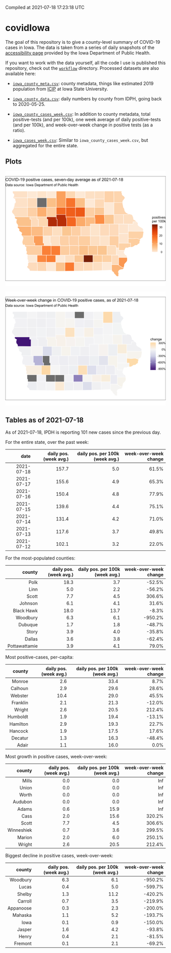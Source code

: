 Compiled at 2021-07-18 17:23:18 UTC

<!-- README.md is generated from README.Rmd. Please edit that file -->

# covidIowa

<!-- badges: start -->

<!-- badges: end -->

The goal of this repository is to give a county-level summary of
COVID-19 cases in Iowa. The data is taken from a series of daily
snapshots of the [accessibility
page](https://coronavirus.iowa.gov/pages/access) provided by the Iowa
Department of Public Health.

If you want to work with the data yourself, all the code I use is
published this repository, check out the [`workflow`](workflow)
directory. Processed datasets are also available here:

  - [`iowa_county_meta.csv`](https://raw.githubusercontent.com/ijlyttle/covidIowa/master/workflow/data/99-publish/iowa_county_meta.csv):
    county metadata, things like estimated 2019 population from
    [ICIP](https://www.icip.iastate.edu/tables/population/counties-estimates)
    at Iowa State University.

  - [`iowa_county_data.csv`](https://raw.githubusercontent.com/ijlyttle/covidIowa/master/workflow/data/99-publish/iowa_county_data.csv):
    daily numbers by county from IDPH, going back to 2020-05-25.

  - [`iowa_county_cases_week.csv`](https://raw.githubusercontent.com/ijlyttle/covidIowa/master/workflow/data/99-publish/iowa_county_data.csv):
    In addition to county metadata, total positive-tests (and per 100k),
    one week average of daily positive-tests (and per 100k), and
    week-over-week change in positive tests (as a ratio).

  - [`iowa_cases_week.csv`](https://raw.githubusercontent.com/ijlyttle/covidIowa/master/workflow/data/99-publish/iowa_cases_week.csv):
    Similar to `iowa_county_cases_week.csv`, but aggregated for the
    entire state.

## Plots

![](workflow/data/99-publish/iowa_cases.png)

![](workflow/data/99-publish/iowa_change.png)

## Tables as of 2021-07-18

As of 2021-07-18, IPDH is reporting 101 new cases since the previous
day.

For the entire state, over the past week:

|       date | daily pos. (week avg.) | daily pos. per 100k (week avg.) | week-over-week change |
| ---------: | ---------------------: | ------------------------------: | --------------------: |
| 2021-07-18 |                  157.7 |                             5.0 |                 61.5% |
| 2021-07-17 |                  155.6 |                             4.9 |                 65.3% |
| 2021-07-16 |                  150.4 |                             4.8 |                 77.9% |
| 2021-07-15 |                  139.6 |                             4.4 |                 75.1% |
| 2021-07-14 |                  131.4 |                             4.2 |                 71.0% |
| 2021-07-13 |                  117.6 |                             3.7 |                 49.8% |
| 2021-07-12 |                  102.1 |                             3.2 |                 22.0% |

For the most-populated counties:

|        county | daily pos. (week avg.) | daily pos. per 100k (week avg.) | week-over-week change |
| ------------: | ---------------------: | ------------------------------: | --------------------: |
|          Polk |                   18.3 |                             3.7 |               \-52.5% |
|          Linn |                    5.0 |                             2.2 |               \-56.2% |
|         Scott |                    7.7 |                             4.5 |                306.6% |
|       Johnson |                    6.1 |                             4.1 |                 31.6% |
|    Black Hawk |                   18.0 |                            13.7 |                \-8.3% |
|      Woodbury |                    6.3 |                             6.1 |              \-950.2% |
|       Dubuque |                    1.7 |                             1.8 |               \-48.7% |
|         Story |                    3.9 |                             4.0 |               \-35.8% |
|        Dallas |                    3.6 |                             3.8 |               \-62.4% |
| Pottawattamie |                    3.9 |                             4.1 |                 79.0% |

Most positive-cases, per-capita:

|   county | daily pos. (week avg.) | daily pos. per 100k (week avg.) | week-over-week change |
| -------: | ---------------------: | ------------------------------: | --------------------: |
|   Monroe |                    2.6 |                            33.4 |                  8.7% |
|  Calhoun |                    2.9 |                            29.6 |                 28.6% |
|  Webster |                   10.4 |                            29.0 |                 45.5% |
| Franklin |                    2.1 |                            21.3 |               \-12.0% |
|   Wright |                    2.6 |                            20.5 |                212.4% |
| Humboldt |                    1.9 |                            19.4 |               \-13.1% |
| Hamilton |                    2.9 |                            19.3 |                 22.7% |
|  Hancock |                    1.9 |                            17.5 |                 17.6% |
|  Decatur |                    1.3 |                            16.3 |               \-48.4% |
|    Adair |                    1.1 |                            16.0 |                  0.0% |

Most growth in positive cases, week-over-week:

|     county | daily pos. (week avg.) | daily pos. per 100k (week avg.) | week-over-week change |
| ---------: | ---------------------: | ------------------------------: | --------------------: |
|      Mills |                    0.0 |                             0.0 |                   Inf |
|      Union |                    0.0 |                             0.0 |                   Inf |
|      Worth |                    0.0 |                             0.0 |                   Inf |
|    Audubon |                    0.0 |                             0.0 |                   Inf |
|      Adams |                    0.6 |                            15.9 |                   Inf |
|       Cass |                    2.0 |                            15.6 |                320.2% |
|      Scott |                    7.7 |                             4.5 |                306.6% |
| Winneshiek |                    0.7 |                             3.6 |                299.5% |
|     Marion |                    2.0 |                             6.0 |                250.1% |
|     Wright |                    2.6 |                            20.5 |                212.4% |

Biggest decline in positive cases, week-over-week:

|    county | daily pos. (week avg.) | daily pos. per 100k (week avg.) | week-over-week change |
| --------: | ---------------------: | ------------------------------: | --------------------: |
|  Woodbury |                    6.3 |                             6.1 |              \-950.2% |
|     Lucas |                    0.4 |                             5.0 |              \-599.7% |
|    Shelby |                    1.3 |                            11.2 |              \-420.2% |
|   Carroll |                    0.7 |                             3.5 |              \-219.9% |
| Appanoose |                    0.3 |                             2.3 |              \-200.0% |
|   Mahaska |                    1.1 |                             5.2 |              \-193.7% |
|      Iowa |                    0.1 |                             0.9 |              \-150.0% |
|    Jasper |                    1.6 |                             4.2 |               \-93.8% |
|     Henry |                    0.4 |                             2.1 |               \-81.5% |
|   Fremont |                    0.1 |                             2.1 |               \-69.2% |
